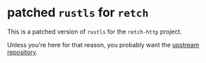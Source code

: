 # patched `rustls` for `retch`

This is a patched version of `rustls` for the `retch-http` project.

Unless you're here for that reason, you probably want the [upstream repository](https://github.com/rustls/rustls).

